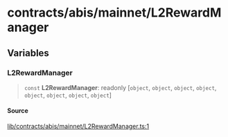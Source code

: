# contracts/abis/mainnet/L2RewardManager

## Variables

### L2RewardManager

> `const` **L2RewardManager**: readonly [`object`, `object`, `object`, `object`, `object`, `object`, `object`, `object`]

#### Source

[lib/contracts/abis/mainnet/L2RewardManager.ts:1](https://github.com/PufferFinance/puffer-sdk/blob/dd889a0e191ba7a287d39dd4dceaeb2b76c96478/lib/contracts/abis/mainnet/L2RewardManager.ts#L1)
